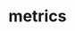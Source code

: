 ---
layout: landing_page
sidebar: qq_cli_command_reference_sidebar
summary: Listing of commands for metrics
title: metrics
zendesk_source: qq CLI Command Guide

---